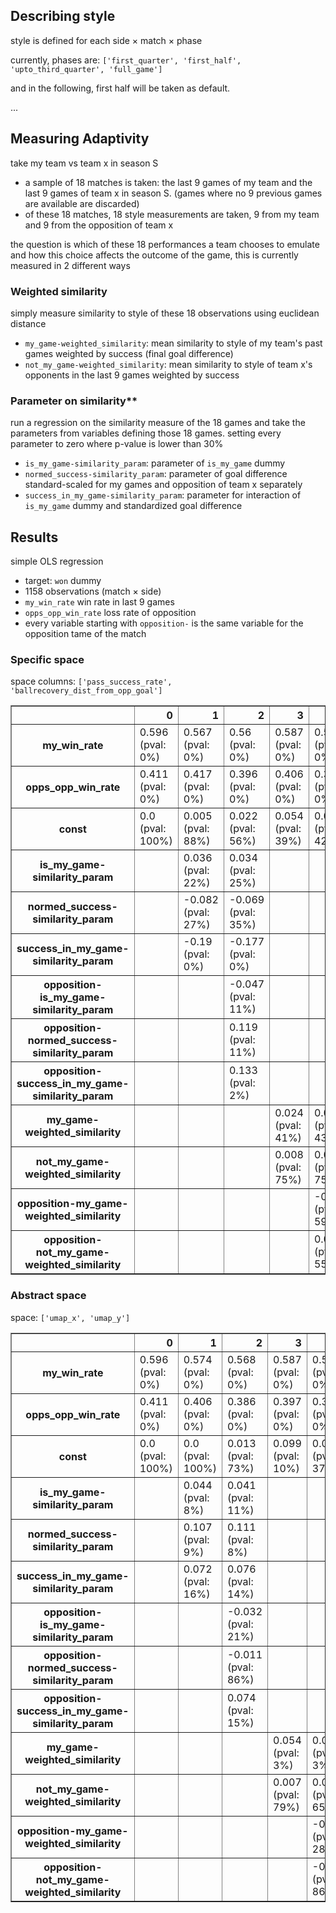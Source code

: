 ## Describing style

style is defined for each side × match × phase

currently, phases are: `['first_quarter', 'first_half', 'upto_third_quarter', 'full_game']`

and in the following, first half will be taken as default.

...

## Measuring Adaptivity

take my team vs team x in season S

- a sample of 18 matches is taken: the last 9 games of my team and the last 9 games of team x in season S. (games where no 9 previous games are available are discarded)
- of these 18 matches, 18 style measurements are taken, 9 from my team and 9 from the opposition of team x

the question is which of these 18 performances a team chooses to emulate and how this choice affects the outcome of the game, this is currently measured in 2 different ways


### Weighted similarity

simply measure similarity to style of these 18 observations using euclidean distance

- `my_game-weighted_similarity`: mean similarity to style of my team's past games weighted by success (final goal difference)
- `not_my_game-weighted_similarity`: mean similarity to style of team x's opponents in the last 9 games weighted by success

### Parameter on similarity**

run a regression on the similarity measure of the 18 games and take the parameters from variables defining those 18 games. setting every parameter to zero where p-value is lower than 30%

- `is_my_game-similarity_param`: parameter of `is_my_game` dummy
- `normed_success-similarity_param`: parameter of goal difference standard-scaled for my games and opposition of team x separately
- `success_in_my_game-similarity_param`: parameter for interaction of `is_my_game` dummy and standardized goal difference


## Results

simple OLS regression

- target: `won` dummy
- 1158 observations (match × side)
- `my_win_rate` win rate in last 9 games
- `opps_opp_win_rate` loss rate of opposition
- every variable starting with `opposition-` is the same variable for the opposition tame of the match


### Specific space

space columns: `['pass_success_rate', 'ballrecovery_dist_from_opp_goal']`

<table border="1" class="dataframe">
  <thead>
    <tr style="text-align: right;">
      <th></th>
      <th>0</th>
      <th>1</th>
      <th>2</th>
      <th>3</th>
      <th>4</th>
    </tr>
  </thead>
  <tbody>
    <tr>
      <th>my_win_rate</th>
      <td>0.596 (pval: 0%)</td>
      <td>0.567 (pval: 0%)</td>
      <td>0.56 (pval: 0%)</td>
      <td>0.587 (pval: 0%)</td>
      <td>0.583 (pval: 0%)</td>
    </tr>
    <tr>
      <th>opps_opp_win_rate</th>
      <td>0.411 (pval: 0%)</td>
      <td>0.417 (pval: 0%)</td>
      <td>0.396 (pval: 0%)</td>
      <td>0.406 (pval: 0%)</td>
      <td>0.399 (pval: 0%)</td>
    </tr>
    <tr>
      <th>const</th>
      <td>0.0 (pval: 100%)</td>
      <td>0.005 (pval: 88%)</td>
      <td>0.022 (pval: 56%)</td>
      <td>0.054 (pval: 39%)</td>
      <td>0.059 (pval: 42%)</td>
    </tr>
    <tr>
      <th>is_my_game-similarity_param</th>
      <td></td>
      <td>0.036 (pval: 22%)</td>
      <td>0.034 (pval: 25%)</td>
      <td></td>
      <td></td>
    </tr>
    <tr>
      <th>normed_success-similarity_param</th>
      <td></td>
      <td>-0.082 (pval: 27%)</td>
      <td>-0.069 (pval: 35%)</td>
      <td></td>
      <td></td>
    </tr>
    <tr>
      <th>success_in_my_game-similarity_param</th>
      <td></td>
      <td>-0.19 (pval: 0%)</td>
      <td>-0.177 (pval: 0%)</td>
      <td></td>
      <td></td>
    </tr>
    <tr>
      <th>opposition-is_my_game-similarity_param</th>
      <td></td>
      <td></td>
      <td>-0.047 (pval: 11%)</td>
      <td></td>
      <td></td>
    </tr>
    <tr>
      <th>opposition-normed_success-similarity_param</th>
      <td></td>
      <td></td>
      <td>0.119 (pval: 11%)</td>
      <td></td>
      <td></td>
    </tr>
    <tr>
      <th>opposition-success_in_my_game-similarity_param</th>
      <td></td>
      <td></td>
      <td>0.133 (pval: 2%)</td>
      <td></td>
      <td></td>
    </tr>
    <tr>
      <th>my_game-weighted_similarity</th>
      <td></td>
      <td></td>
      <td></td>
      <td>0.024 (pval: 41%)</td>
      <td>0.023 (pval: 43%)</td>
    </tr>
    <tr>
      <th>not_my_game-weighted_similarity</th>
      <td></td>
      <td></td>
      <td></td>
      <td>0.008 (pval: 75%)</td>
      <td>0.008 (pval: 75%)</td>
    </tr>
    <tr>
      <th>opposition-my_game-weighted_similarity</th>
      <td></td>
      <td></td>
      <td></td>
      <td></td>
      <td>-0.016 (pval: 59%)</td>
    </tr>
    <tr>
      <th>opposition-not_my_game-weighted_similarity</th>
      <td></td>
      <td></td>
      <td></td>
      <td></td>
      <td>0.016 (pval: 55%)</td>
    </tr>
  </tbody>
</table>



### Abstract space

space: `['umap_x', 'umap_y']`

<table border="1" class="dataframe">
  <thead>
    <tr style="text-align: right;">
      <th></th>
      <th>0</th>
      <th>1</th>
      <th>2</th>
      <th>3</th>
      <th>4</th>
    </tr>
  </thead>
  <tbody>
    <tr>
      <th>my_win_rate</th>
      <td>0.596 (pval: 0%)</td>
      <td>0.574 (pval: 0%)</td>
      <td>0.568 (pval: 0%)</td>
      <td>0.587 (pval: 0%)</td>
      <td>0.581 (pval: 0%)</td>
    </tr>
    <tr>
      <th>opps_opp_win_rate</th>
      <td>0.411 (pval: 0%)</td>
      <td>0.406 (pval: 0%)</td>
      <td>0.386 (pval: 0%)</td>
      <td>0.397 (pval: 0%)</td>
      <td>0.389 (pval: 0%)</td>
    </tr>
    <tr>
      <th>const</th>
      <td>0.0 (pval: 100%)</td>
      <td>0.0 (pval: 100%)</td>
      <td>0.013 (pval: 73%)</td>
      <td>0.099 (pval: 10%)</td>
      <td>0.063 (pval: 37%)</td>
    </tr>
    <tr>
      <th>is_my_game-similarity_param</th>
      <td></td>
      <td>0.044 (pval: 8%)</td>
      <td>0.041 (pval: 11%)</td>
      <td></td>
      <td></td>
    </tr>
    <tr>
      <th>normed_success-similarity_param</th>
      <td></td>
      <td>0.107 (pval: 9%)</td>
      <td>0.111 (pval: 8%)</td>
      <td></td>
      <td></td>
    </tr>
    <tr>
      <th>success_in_my_game-similarity_param</th>
      <td></td>
      <td>0.072 (pval: 16%)</td>
      <td>0.076 (pval: 14%)</td>
      <td></td>
      <td></td>
    </tr>
    <tr>
      <th>opposition-is_my_game-similarity_param</th>
      <td></td>
      <td></td>
      <td>-0.032 (pval: 21%)</td>
      <td></td>
      <td></td>
    </tr>
    <tr>
      <th>opposition-normed_success-similarity_param</th>
      <td></td>
      <td></td>
      <td>-0.011 (pval: 86%)</td>
      <td></td>
      <td></td>
    </tr>
    <tr>
      <th>opposition-success_in_my_game-similarity_param</th>
      <td></td>
      <td></td>
      <td>0.074 (pval: 15%)</td>
      <td></td>
      <td></td>
    </tr>
    <tr>
      <th>my_game-weighted_similarity</th>
      <td></td>
      <td></td>
      <td></td>
      <td>0.054 (pval: 3%)</td>
      <td>0.053 (pval: 3%)</td>
    </tr>
    <tr>
      <th>not_my_game-weighted_similarity</th>
      <td></td>
      <td></td>
      <td></td>
      <td>0.007 (pval: 79%)</td>
      <td>0.012 (pval: 65%)</td>
    </tr>
    <tr>
      <th>opposition-my_game-weighted_similarity</th>
      <td></td>
      <td></td>
      <td></td>
      <td></td>
      <td>-0.027 (pval: 28%)</td>
    </tr>
    <tr>
      <th>opposition-not_my_game-weighted_similarity</th>
      <td></td>
      <td></td>
      <td></td>
      <td></td>
      <td>-0.005 (pval: 86%)</td>
    </tr>
  </tbody>
</table>
